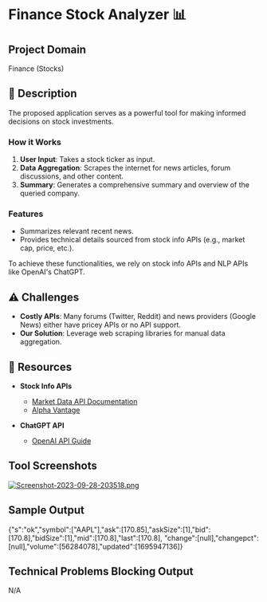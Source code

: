 # Finance Stock Analyzer :bar_chart:

## Project Domain
Finance (Stocks)

## :pencil: Description
The proposed application serves as a powerful tool for making informed decisions on stock investments.

### How it Works
1. **User Input**: Takes a stock ticker as input.
2. **Data Aggregation**: Scrapes the internet for news articles, forum discussions, and other content.
3. **Summary**: Generates a comprehensive summary and overview of the queried company.

### Features
- Summarizes relevant recent news.
- Provides technical details sourced from stock info APIs (e.g., market cap, price, etc.).

To achieve these functionalities, we rely on stock info APIs and NLP APIs like OpenAI's ChatGPT.

## :warning: Challenges
- **Costly APIs**: Many forums (Twitter, Reddit) and news providers (Google News) either have pricey APIs or no API support.
- **Our Solution**: Leverage web scraping libraries for manual data aggregation.

## :link: Resources
- **Stock Info APIs**
    - [Market Data API Documentation](https://docs.marketdata.app/api)
    - [Alpha Vantage](https://www.alphavantage.co)

- **ChatGPT API**
    - [OpenAI API Guide](https://platform.openai.com/docs/guides/gpt)

## Tool Screenshots
[![Screenshot-2023-09-28-203518.png](https://i.postimg.cc/KvTgCgw9/Screenshot-2023-09-28-203518.png)](https://postimg.cc/56x0Cjxv)

## Sample Output
{"s":"ok","symbol":["AAPL"],"ask":[170.85],"askSize":[1],"bid":[170.8],"bidSize":[1],"mid":[170.8],"last":[170.8],
"change":[null],"changepct":[null],"volume":[56284078],"updated":[1695947136]}

## Technical Problems Blocking Output
N/A